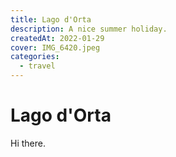 ```yaml
---
title: Lago d'Orta
description: A nice summer holiday.
createdAt: 2022-01-29
cover: IMG_6420.jpeg
categories:
  - travel
---
```


# Lago d'Orta

Hi there.
